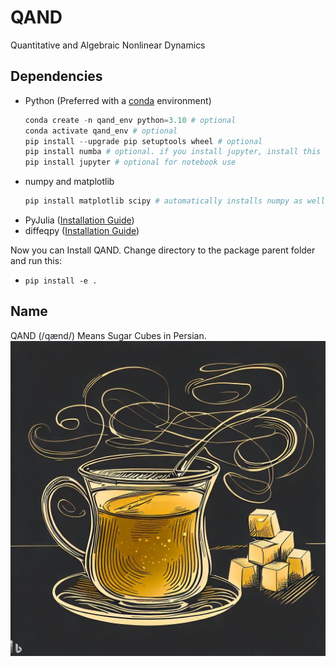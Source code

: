 # QAND
Quantitative and Algebraic Nonlinear Dynamics

## Dependencies

* Python (Preferred with a [conda](https://docs.conda.io/en/latest/miniconda.html) environment)
    ```Python
    conda create -n qand_env python=3.10 # optional
    conda activate qand_env # optional
    pip install --upgrade pip setuptools wheel # optional
    pip install numba # optional. if you install jupyter, install this first for numpy compatibility
    pip install jupyter # optional for notebook use
    ```
* numpy and matplotlib
    ```Python
    pip install matplotlib scipy # automatically installs numpy as well
    ```
* PyJulia ([Installation Guide](https://pyjulia.readthedocs.io/en/latest/installation.html))
* diffeqpy ([Installation Guide](https://pypi.org/project/diffeqpy/))

Now you can Install QAND. Change directory to the package parent folder and run this:
* `pip install -e .`

## Name
QAND (/qænd/) Means Sugar Cubes in Persian.
![QAND Logo](qand_logo.jpg)
